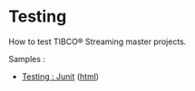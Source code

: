 # Testing

How to test TIBCO&reg; Streaming master projects.

Samples :

* [Testing : Junit](junit/src/site/markdown/index.md) ([html](https://tibcosoftware.github.io/tibco-streaming-samples/10.5.0-SNAPSHOT/testing/junit/))
